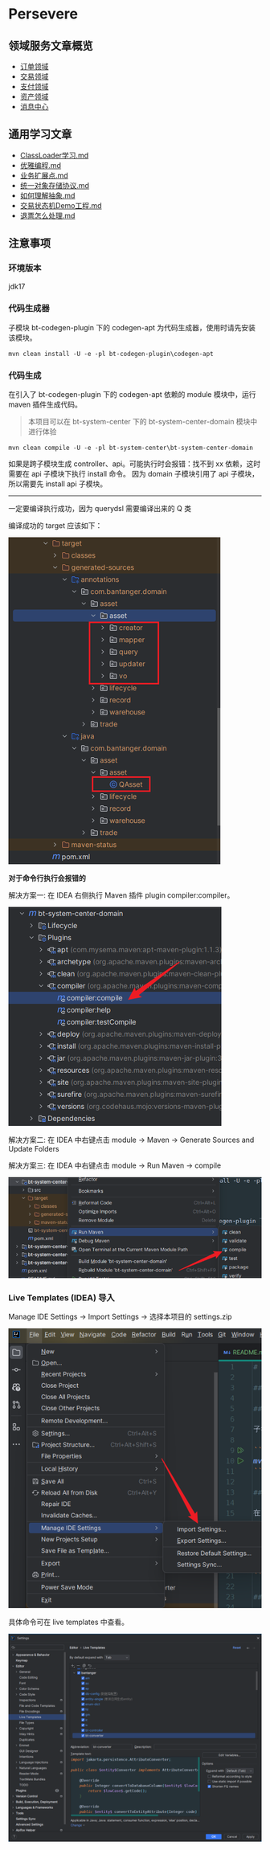 # Persevere

## 领域服务文章概览

- [订单领域](bt-system-center/bt-system-center-domain/src/main/java/com/bantanger/domain/trade/order/订单领域.md)
- [交易领域](bt-system-center/bt-system-center-domain/src/main/java/com/bantanger/domain/trade/交易领域.md)
- [支付领域](bt-system-center/bt-system-center-domain/src/main/java/com/bantanger/domain/pay/支付领域.md)
- [资产领域](bt-system-center/bt-system-center-domain/src/main/java/com/bantanger/domain/asset/资产领域.md)
- [消息中心](bt-system-center/bt-system-center-domain/src/main/java/com/bantanger/domain/message/消息领域.md)

## 通用学习文章

- [ClassLoader学习.md](bt-practise/elegant-practise/ClassLoader学习.md)
- [优雅编程.md](bt-practise/elegant-practise/优雅编程.md)
- [业务扩展点.md](bt-common-starters/bt-extension-spring-boot-starter/业务扩展点.md)
- [统一对象存储协议.md](bt-common-starters/bt-oss-spring-boot-starter/统一对象存储协议.md)
- [如何理解抽象.md](docs/如何理解抽象.md)
- [交易状态机Demo工程.md](bt-system-center/bt-system-center-app/src/test/java/com/bantanger/test/trade/statemachine/交易状态机Demo工程.md)
- [退票怎么处理.md](bt-system-center/bt-system-center-domain/src/main/java/com/bantanger/domain/pay/退票怎么处理.md)

## 注意事项

### 环境版本

jdk17

### 代码生成器

子模块 bt-codegen-plugin 下的 codegen-apt 为代码生成器，使用时请先安装该模块。

```shell
mvn clean install -U -e -pl bt-codegen-plugin\codegen-apt
```

### 代码生成

在引入了 bt-codegen-plugin 下的 codegen-apt 依赖的 module 模块中，运行 maven 插件生成代码。

> 本项目可以在 bt-system-center 下的 bt-system-center-domain 模块中进行体验

```shell
mvn clean compile -U -e -pl bt-system-center\bt-system-center-domain
```

如果是跨子模块生成 controller、api。可能执行时会报错：找不到 xx 依赖，这时需要在 api 子模块下执行 install 命令。
因为 domain 子模块引用了 api 子模块，所以需要先 install api 子模块。

---

一定要编译执行成功，因为 querydsl 需要编译出来的 Q 类

编译成功的 target 应该如下：

![编译成功的target目录.png](docs/photo/编译成功的target目录.png)

**对于命令行执行会报错的**

解决方案一: 在 IDEA 右侧执行 Maven 插件 plugin compiler:compiler。

![img2.png](docs/photo/img2.png)

解决方案二: 在 IDEA 中右键点击 module -> Maven -> Generate Sources and Update Folders

解决方案三: 在 IDEA 中右键点击 module -> Run Maven -> compile

![img3.png](docs/photo/img3.png)

### Live Templates (IDEA) 导入

Manage IDE Settings -> Import Settings -> 选择本项目的 settings.zip 

![img.png](docs/photo/img.png)

具体命令可在 live templates 中查看。

![img4.png](docs/photo/img4.png)